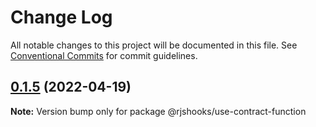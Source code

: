 # Change Log

All notable changes to this project will be documented in this file.
See [Conventional Commits](https://conventionalcommits.org) for commit guidelines.

## [0.1.5](https://github.com/hiddentao/react-hooks/compare/v0.1.4...v0.1.5) (2022-04-19)

**Note:** Version bump only for package @rjshooks/use-contract-function
